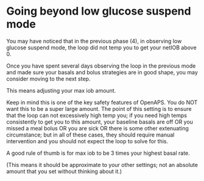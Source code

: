 # Going beyond low glucose suspend mode

You may have noticed that in the previous phase (4), in observing low glucose suspend mode, the loop did not temp you to get your netIOB above 0.

Once you have spent several days observing the loop in the previous mode and made sure your basals and bolus strategies are in good shape, you may consider moving to the next step.

This means adjusting your max iob amount.

Keep in mind this is one of the key safety features of OpenAPS. You do NOT want this to be a super large amount. The point of this setting is to ensure that the loop can not excessively high temp you; if you need high temps consistently to get you to this amount, your baseline basals are off OR you missed a meal bolus OR you are sick OR there is some other extenuating circumstance; but in all of these cases, they should require manual intervention and you should not expect the loop to solve for this.

A good rule of thumb is for max iob to be 3 times your highest basal rate.

(This means it should be approximate to your other settings; not an absolute amount that you set without thinking about it.)
